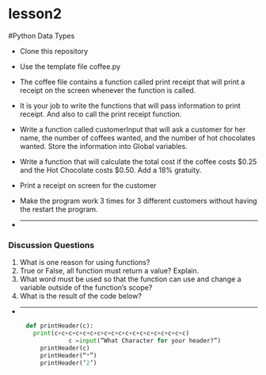 # lesson2
#Python Data Types

* Clone this repository
* Use the template file coffee.py

* The coffee file contains a function called print receipt that will print a receipt on the screen whenever the function is called.

* It is your job to write the functions that will pass information to print receipt.  And also to call the print receipt function.

* Write a function called customerInput that will ask a customer for her name, the number of coffees wanted, and the number of hot chocolates wanted.  Store the information into Global variables.

* Write a function that will calculate the total cost if the coffee costs $0.25 and the Hot Chocolate costs $0.50.  Add a 18% gratuity.

* Print a receipt on screen for the customer

* Make the program work 3 times for 3 different customers without having the restart the program.

* ________________________________________________
### Discussion Questions
1. What is one reason for using functions?
2. True or False, all function must return a value? Explain.
3. What word must be used so that the function can use and change a variable outside of the function’s scope?
4. What is the result of the code below?

* ________________________________________________

```python  
     def printHeader(c):	
       print(c+c+c+c+c+c+c+c+c+c+c+c+c+c+c+c+c+c+c)
				 c =input(“What Character for your header?”)
		 printHeader(c)
		 printHeader(“*”)
		 printHeader(‘2’)
```
